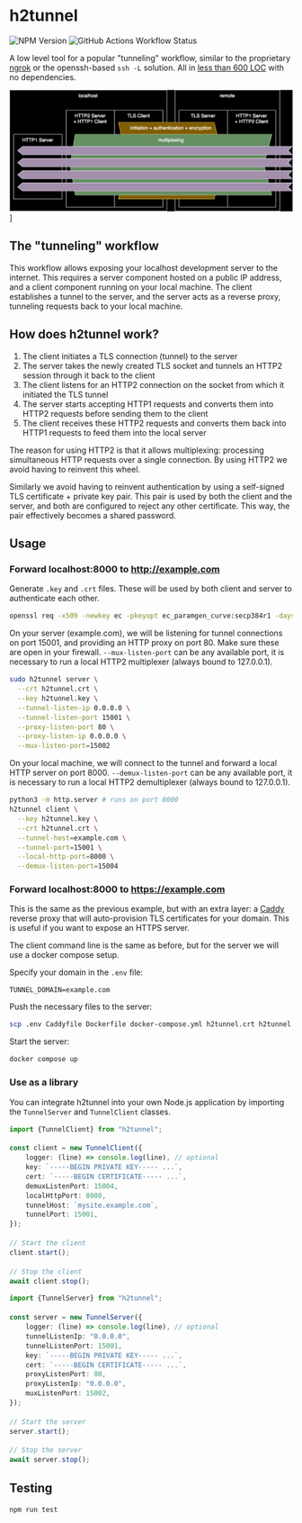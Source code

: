 # h2tunnel

![NPM Version](https://img.shields.io/npm/v/h2tunnel)
![GitHub Actions Workflow Status](https://img.shields.io/github/actions/workflow/status/boronine/h2tunnel/node.js.yml)

A low level tool for a popular "tunneling" workflow, similar to the proprietary [ngrok](https://ngrok.com/)
or the openssh-based `ssh -L` solution. All in [less than 600 LOC](https://github.com/boronine/h2tunnel/blob/main/src/h2tunnel.ts)
with no dependencies.

![Diagram](https://raw.githubusercontent.com/boronine/h2tunnel/main/diagram.drawio.svg)]

## The "tunneling" workflow

This workflow allows exposing your localhost development server to the internet. This requires a server component 
hosted on a public IP address, and a client component running on your local machine. The client establishes a tunnel
to the server, and the server acts as a reverse proxy, tunneling requests back to your local machine.

## How does h2tunnel work?

1. The client initiates a TLS connection (tunnel) to the server
2. The server takes the newly created TLS socket and tunnels an HTTP2 session through it back to the client
3. The client listens for an HTTP2 connection on the socket from which it initiated the TLS tunnel
4. The server starts accepting HTTP1 requests and converts them into HTTP2 requests before sending them to the client
5. The client receives these HTTP2 requests and converts them back into HTTP1 requests to feed them into the local server

The reason for using HTTP2 is that it allows multiplexing: processing simultaneous HTTP requests over a single connection.
By using HTTP2 we avoid having to reinvent this wheel. 

Similarly we avoid having to reinvent authentication by using a self-signed TLS certificate + private key pair. This 
pair is used by both the client and the server, and both are configured to reject any other certificate. This way, the
pair effectively becomes a shared password.

## Usage

### Forward localhost:8000 to http://example.com

Generate `.key` and `.crt` files. These will be used by both client and server to authenticate each other.

```bash
openssl req -x509 -newkey ec -pkeyopt ec_paramgen_curve:secp384r1 -days 3650 -nodes -keyout h2tunnel.key -out h2tunnel.crt -subj "/CN=example.com"
```

On your server (example.com), we will be listening for tunnel connections on port 15001, and providing an HTTP proxy 
on port 80. Make sure these are open in your firewall. `--mux-listen-port` can be any available port, it is necessary
to run a local HTTP2 multiplexer (always bound to 127.0.0.1).

```bash
sudo h2tunnel server \
  --crt h2tunnel.crt \
  --key h2tunnel.key \
  --tunnel-listen-ip 0.0.0.0 \
  --tunnel-listen-port 15001 \
  --proxy-listen-port 80 \
  --proxy-listen-ip 0.0.0.0 \
  --mux-listen-port=15002
````

On your local machine, we will connect to the tunnel and forward a local HTTP server on port 8000. `--demux-listen-port`
can be any available port, it is necessary to run a local HTTP2 demultiplexer (always bound to 127.0.0.1).

```bash
python3 -m http.server # runs on port 8000
h2tunnel client \
  --key h2tunnel.key \
  --crt h2tunnel.crt \
  --tunnel-host=example.com \
  --tunnel-port=15001 \
  --local-http-port=8000 \
  --demux-listen-port=15004
```

### Forward localhost:8000 to https://example.com

This is the same as the previous example, but with an extra layer: a [Caddy](https://caddyserver.com/) reverse proxy
that will auto-provision TLS certificates for your domain. This is useful if you want to expose an HTTPS server.

The client command line is the same as before, but for the server we will use a docker compose setup.

Specify your domain in the `.env` file:

```
TUNNEL_DOMAIN=example.com
```

Push the necessary files to the server:

```bash
scp .env Caddyfile Dockerfile docker-compose.yml h2tunnel.crt h2tunnel.key example.com:/home/myuser
```

Start the server:

```bash
docker compose up 
```

### Use as a library

You can integrate h2tunnel into your own Node.js application by importing the `TunnelServer` and `TunnelClient` classes.

```typescript
import {TunnelClient} from "h2tunnel";

const client = new TunnelClient({
    logger: (line) => console.log(line), // optional
    key: `-----BEGIN PRIVATE KEY----- ...`,
    cert: `-----BEGIN CERTIFICATE----- ...`,
    demuxListenPort: 15004,
    localHttpPort: 8000,
    tunnelHost: `mysite.example.com`,
    tunnelPort: 15001,
});

// Start the client
client.start();

// Stop the client
await client.stop();
```

```typescript
import {TunnelServer} from "h2tunnel";

const server = new TunnelServer({
    logger: (line) => console.log(line), // optional
    tunnelListenIp: "0.0.0.0",
    tunnelListenPort: 15001,
    key: `-----BEGIN PRIVATE KEY----- ...`,
    cert: `-----BEGIN CERTIFICATE----- ...`,
    proxyListenPort: 80,
    proxyListenIp: "0.0.0.0",
    muxListenPort: 15002,
});

// Start the server
server.start();

// Stop the server
await server.stop();
```

## Testing

```bash
npm run test
```
